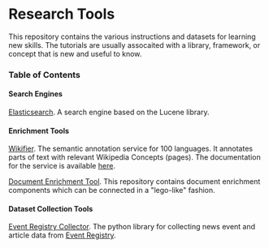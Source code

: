 # Research Tools
This repository contains the various instructions and datasets for learning new skills. The tutorials are usually assocaited with a library, framework, or concept that is new and useful to know.

### Table of Contents

#### Search Engines

[Elasticsearch](./search-engines/elasticsearch). A search engine based on the Lucene library.


#### Enrichment Tools

[Wikifier](http://wikifier.org/). The semantic annotation service for 100 languages. It annotates parts of text with relevant Wikipedia Concepts (pages). The documentation for the service is available [here](http://wikifier.org/info.html).

[Document Enrichment Tool](https://github.com/ErikNovak/document-enrichment-tool). This repository contains document enrichment components which can be connected in a "lego-like" fashion.

#### Dataset Collection Tools

[Event Registry Collector](https://github.com/ErikNovak/event-registry-collector). The python library for collecting news event and article data from [Event Registry](https://eventregistry.org/).
